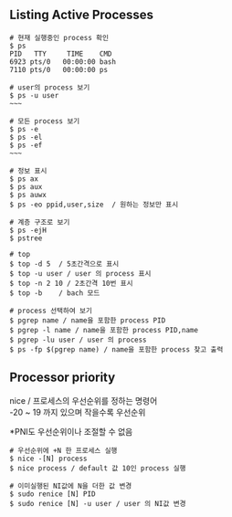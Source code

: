 
## Listing Active Processes   
```
# 현재 실행중인 process 확인
$ ps
PID   TTY     TIME    CMD
6923 pts/0   00:00:00 bash
7110 pts/0   00:00:00 ps

# user의 process 보기
$ ps -u user
~~~

# 모든 process 보기
$ ps -e 
$ ps -el
$ ps -ef
~~~

# 정보 표시
$ ps ax
$ ps aux
$ ps auwx 
$ ps -eo ppid,user,size  / 원하는 정보만 표시

# 계층 구조로 보기
$ ps -ejH
$ pstree

# top
$ top -d 5  / 5초간격으로 표시
$ top -u user / user 의 process 표시
$ top -n 2 10 / 2초간격 10번 표시
$ top -b    / bach 모드

# process 선택하여 보기
$ pgrep name / name을 포함한 process PID
$ pgrep -l name / name을 포함한 process PID,name
$ pgrep -lu user / user 의 process
$ ps -fp $(pgrep name) / name을 포함한 process 찾고 출력

```
   
## Processor priority   
nice / 프로세스의 우선순위를 정하는 명령어   
-20 ~ 19 까지 있으며 작을수록 우선순위   

*PNI도 우선순위이나 조절할 수 없음   
```
# 우선순위에 +N 한 프로세스 실행
$ nice -[N] process
$ nice process / default 값 10인 process 실행

# 이미실행된 NI값에 N을 더한 값 변경
$ sudo renice [N] PID
$ sudo renice [N] -u user / user 의 NI값 변경
```
